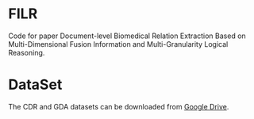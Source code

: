 # FILR
Code for paper Document-level Biomedical Relation Extraction Based on Multi-Dimensional Fusion Information and Multi-Granularity Logical Reasoning.
# DataSet
The CDR and GDA datasets can be downloaded from [Google Drive](https://drive.google.com/drive/folders/13RgVm7IfEnm4_dV2UTQKIwJExlhyD4pA).
